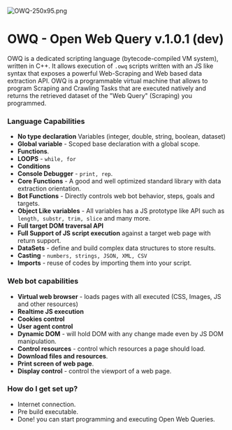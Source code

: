 ![OWQ-250x95.png](https://bitbucket.org/repo/xqadXn/images/516481228-OWQ-250x95.png)

# OWQ - Open Web Query v.1.0.1 (dev) #

OWQ is a dedicated scripting language (bytecode-compiled VM system), written in C++.
It allows execution of `.owq` scripts written with an JS like syntax that exposes a powerful
Web-Scraping and Web based data extraction API.
OWQ is a programmable virtual machine that allows to program Scraping and Crawling Tasks that 
are executed natively and returns the retrieved dataset of the "Web Query" (Scraping) you programmed.
 
### Language Capabilities ###

* **No type declaration** Variables (integer, double, string, boolean, dataset)  
* **Global variable** - Scoped base declaration with a global scope.
* **Functions**.
* **LOOPS** - `while, for`
* **Conditions**
* **Console Debugger** - `print, rep`.
* **Core Functions** - A good and well optimized standard library with data extraction orientation.
* **Bot Functions** - Directly controls web bot behavior, steps, goals and targets.
* **Object Like variables** - All variables has a JS prototype like API such as `length, substr, trim, slice` and many more.
* **Full target DOM traversal API**
* **Full Support of JS script execution** against a target web page with return support.
* **DataSets** - define and build complex data structures to store results.
* **Casting** - `numbers, strings, JSON, XML, CSV`
* **Imports** - reuse of codes by importing them into your script.

### Web bot capabilities ###
* **Virtual web browser** - loads pages with all executed (CSS, Images, JS and other resources)
* **Realtime JS execution**
* **Cookies control**
* **User agent control**
* **Dynamic DOM** - will hold DOM with any change made even by JS DOM manipulation.
* **Control resources** - control which resources a page should load.
* **Download files and resources**.
* **Print screen of web page**.
* **Display control** - control the viewport of a web page.

### How do I get set up? ###

* Internet connection.
* Pre build executable.
* Done! you can start programming and executing Open Web Queries.